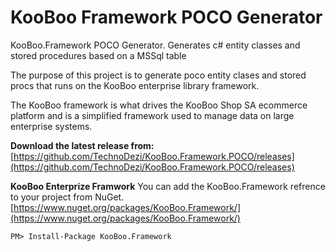 # KooBoo Framework POCO Generator
KooBoo.Framework POCO Generator. Generates c# entity classes and stored procedures based on a MSSql table

The purpose of this project is to generate poco entity clases and stored procs that runs on the KooBoo enterprise library framework.

The KooBoo framework is what drives the KooBoo Shop SA ecommerce platform and is a simplified framework used to manage data on large enterprise systems.

**Download the latest release from:**
[https://github.com/TechnoDezi/KooBoo.Framework.POCO/releases](https://github.com/TechnoDezi/KooBoo.Framework.POCO/releases)

**KooBoo Enterprize Framwork**
You can add the KooBoo.Framework refrence to your project from NuGet.
[https://www.nuget.org/packages/KooBoo.Framework/](https://www.nuget.org/packages/KooBoo.Framework/)

    PM> Install-Package KooBoo.Framework